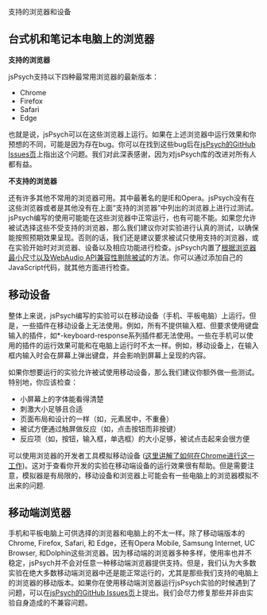  支持的浏览器和设备

## 台式机和笔记本电脑上的浏览器

**支持的浏览器**

jsPsych支持以下四种最常用浏览器的最新版本：

 * Chrome
 * Firefox
 * Safari
 * Edge

也就是说，jsPsych可以在这些浏览器上运行。如果在上述浏览器中运行效果和你预想的不同，可能是因为存在bug。你可以在找到这些bug后在[jsPsych的GitHub Issues页](https://github.com/jspsych/jsPsych/issues)上指出这个问题。我们对此深表感谢，因为对jsPsych库的改进对所有人都有益。

**不支持的浏览器**

还有许多其他不常用的浏览器可用。其中最著名的是IE和Opera。jsPsych没有在这些浏览器或者是其他没有在上面“支持的浏览器”中列出的浏览器上进行过测试。jsPsych编写的使用可能能在这些浏览器中正常运行，也有可能不能。如果您允许被试选择这些不受支持的浏览器，那么我们建议你对实验进行认真的测试，以确保能按照预期效果呈现。否则的话，我们还是建议要求被试只使用支持的浏览器，或在实验开始时对浏览器、设备以及相应功能进行检查。jsPsych内置了[根据浏览器最小尺寸以及WebAudio API兼容性剔除被试](./exclude-browser.md)的方法。你可以通过添加自己的JavaScript代码，就其他方面进行检查。

## 移动设备

整体上来说，jsPsych编写的实验可以在移动设备（手机、平板电脑）上运行。但是，一些插件在移动设备上无法使用。例如，所有不提供输入框、但要求使用键盘输入的插件，如*-keyboard-response系列插件都无法使用。一些在手机可以使用的插件的运行效果可能和在电脑上运行时不太一样。例如，移动设备上，在输入框内输入时会在屏幕上弹出键盘，并会影响到屏幕上呈现的内容。

如果你想要运行的实验允许被试使用移动设备，那么我们建议你额外做一些测试。特别地，你应该检查：

* 小屏幕上的字体能看得清楚
* 刺激大小足够且合适
* 页面布局和设计的一样（如，元素居中，不重叠）
* 被试方便通过触屏做反应（如，点击按钮而非按键）
* 反应项（如，按钮，输入框，单选框）的大小足够，被试点击起来会很方便

可以使用浏览器的开发者工具模拟移动设备 ([这里讲解了如何在Chrome进行这一工作](https://developers.google.com/web/tools/chrome-devtools/device-mode))。这对于查看你开发的实验在移动端设备的运行效果很有帮助。但是需要注意，模拟器是有局限的，移动设备和浏览器上可能会有一些电脑上的浏览器模拟不出来的问题.

## 移动端浏览器

手机和平板电脑上可供选择的浏览器和电脑上的不太一样。除了移动端版本的Chrome, Firefox, Safari, 和 Edge，还有Opera Mobile, Samsung Internet, UC Browser, 和Dolphin这些浏览器。因为移动端的浏览器多种多样，使用率也并不稳定，jsPsych并不会对任意一种移动端浏览器提供支持。但是，我们认为大多数实验在绝大多数移动端浏览器中还是能正常运行的，尤其是那些我们支持的电脑上的浏览器的移动版本。如果你在使用移动端浏览器运行jsPsych实验的时候遇到了问题，可以在[jsPsych的GitHub Issues页](https://github.com/jspsych/jsPsych/issues)上提出。我们会尽力修复那些并非由实验自身造成的不兼容问题。
